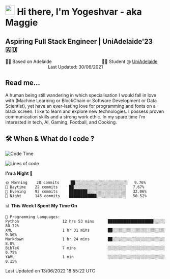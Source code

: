 <h1><img src="https://emojis.slackmojis.com/emojis/images/1531849430/4246/blob-sunglasses.gif?1531849430" width="30"/> Hi there, I'm Yogeshvar - aka Maggie</h1>

## Aspiring Full Stack Engineer | UniAdelaide'23 🇦🇺  
🏂🏻  Based on Adelaide &nbsp;&nbsp;&nbsp;&nbsp;&nbsp;&nbsp;&nbsp;&nbsp;&nbsp;&nbsp;&nbsp;&nbsp;&nbsp;&nbsp;&nbsp;&nbsp;&nbsp;&nbsp;&nbsp;&nbsp;&nbsp;&nbsp;&nbsp;&nbsp;&nbsp;&nbsp;&nbsp;&nbsp;&nbsp;&nbsp;&nbsp;&nbsp;&nbsp;&nbsp;&nbsp;&nbsp;&nbsp;&nbsp;&nbsp;👨‍💻 Student @ [UniAdelaide](https://www.adelaide.edu.au)   &nbsp;&nbsp;&nbsp;&nbsp;&nbsp;&nbsp;&nbsp;&nbsp;&nbsp;&nbsp;&nbsp;&nbsp;&nbsp;&nbsp;&nbsp;&nbsp;&nbsp;&nbsp;&nbsp;&nbsp;&nbsp;&nbsp;&nbsp;&nbsp;&nbsp;&nbsp;&nbsp;&nbsp;&nbsp;&nbsp;&nbsp;&nbsp; &nbsp;Last Updated: 30/06/2021

## Read me...

A human being still wandering in which specialisation I would fall in love with (Machine Learning or BlockChain or Software Development or Data Scientist), yet have an ever-lasting love for programming and fonts on a black screen. I like to learn and explore new technologies. I possess proven communication skills and a strong work ethic. In my spare time I'm interested in tech, AI, Gaming, Football, and Cooking.

## 🛠 When & What do I code ?  

<!--START_SECTION:waka-->
![Code Time](http://img.shields.io/badge/Code%20Time-1%2C577%20hrs%2031%20mins-blue)

![Lines of code](https://img.shields.io/badge/From%20Hello%20World%20I%27ve%20Written-2%20Million%20lines%20of%20code-blue)

**I'm a Night 🦉** 

```text
🌞 Morning    28 commits     ██░░░░░░░░░░░░░░░░░░░░░░░   9.76% 
🌆 Daytime    22 commits     ██░░░░░░░░░░░░░░░░░░░░░░░   7.67% 
🌃 Evening    92 commits     ████████░░░░░░░░░░░░░░░░░   32.06% 
🌙 Night      145 commits    ████████████░░░░░░░░░░░░░   50.52%

```


📊 **This Week I Spent My Time On** 

```text
💬 Programming Languages: 
Python                   12 hrs 53 mins      ████████████████████░░░░░   80.72% 
XML                      1 hr 31 mins        ██░░░░░░░░░░░░░░░░░░░░░░░   9.56% 
Markdown                 1 hr 24 mins        ██░░░░░░░░░░░░░░░░░░░░░░░   8.8% 
BibTeX                   7 mins              ░░░░░░░░░░░░░░░░░░░░░░░░░   0.75% 
YAML                     1 min               ░░░░░░░░░░░░░░░░░░░░░░░░░   0.15%

```


 Last Updated on 13/06/2022 18:55:22 UTC
<!--END_SECTION:waka-->
